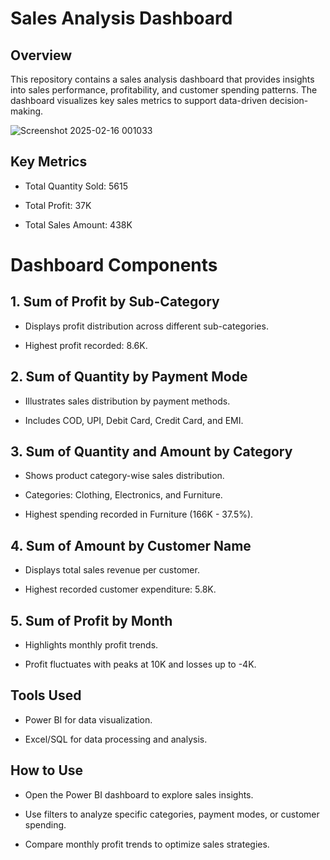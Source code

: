 # Sales Analysis Dashboard

## Overview

This repository contains a sales analysis dashboard that provides insights into sales performance, profitability, and customer spending patterns. The dashboard visualizes key sales metrics to support data-driven decision-making.

![Screenshot 2025-02-16 001033](https://github.com/user-attachments/assets/35161d5d-9f52-4f37-a1e5-d544b6ce3a7d)


## Key Metrics

- Total Quantity Sold: 5615

- Total Profit: 37K

- Total Sales Amount: 438K

# Dashboard Components

## 1. Sum of Profit by Sub-Category

- Displays profit distribution across different sub-categories.

- Highest profit recorded: 8.6K.

## 2. Sum of Quantity by Payment Mode

- Illustrates sales distribution by payment methods.

- Includes COD, UPI, Debit Card, Credit Card, and EMI.

## 3. Sum of Quantity and Amount by Category

- Shows product category-wise sales distribution.

- Categories: Clothing, Electronics, and Furniture.

- Highest spending recorded in Furniture (166K - 37.5%).

## 4. Sum of Amount by Customer Name

- Displays total sales revenue per customer.

- Highest recorded customer expenditure: 5.8K.

## 5. Sum of Profit by Month

- Highlights monthly profit trends.

- Profit fluctuates with peaks at 10K and losses up to -4K.

## Tools Used

- Power BI for data visualization.

- Excel/SQL for data processing and analysis.

## How to Use

- Open the Power BI dashboard to explore sales insights.

- Use filters to analyze specific categories, payment modes, or customer spending.

- Compare monthly profit trends to optimize sales strategies.
